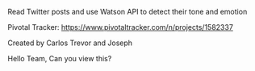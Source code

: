 Read Twitter posts and use Watson API to detect their tone and emotion

Pivotal Tracker: https://www.pivotaltracker.com/n/projects/1582337

Created by Carlos Trevor and Joseph

Hello Team, Can you view this?
